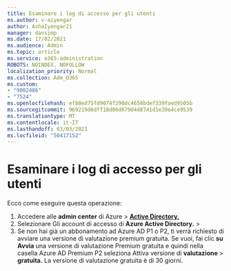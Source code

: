 ```yaml
---
title: Esaminare i log di accesso per gli utenti
ms.author: v-aiyengar
author: AshaIyengar21
manager: dansimp
ms.date: 17/02/2021
ms.audience: Admin
ms.topic: article
ms.service: o365-administration
ROBOTS: NOINDEX, NOFOLLOW
localization_priority: Normal
ms.collection: Adm_O365
ms.custom:
- "9002486"
- "7524"
ms.openlocfilehash: ef80ed75fd9074f290dc4658bdef339faed9505b
ms.sourcegitcommit: 969219d6dff18d86d679d4d8741d1e39e4ce9539
ms.translationtype: MT
ms.contentlocale: it-IT
ms.lasthandoff: 03/03/2021
ms.locfileid: "50417152"
---
```

# <a name="review-sign-in-logs-for-users"></a>Esaminare i log di accesso per gli utenti

Ecco come eseguire questa operazione:

1. Accedere alle **admin center** di Azure  >  **[Active Directory.](https://go.microsoft.com/fwlink/p/?linkid=2067268)**
1. Selezionare Gli account di accesso di **Azure Active Directory.**  >  
1. Se non hai già un abbonamento ad Azure AD P1 o P2, ti verrà richiesto di avviare una versione di valutazione premium gratuita. Se vuoi, fai clic **su Avvia** una versione di valutazione Premium gratuita e quindi nella casella Azure AD Premium P2 seleziona Attiva versione di **valutazione**  >  **gratuita.** La versione di valutazione gratuita è di 30 giorni.